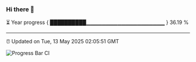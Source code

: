 ### Hi there 👋

⏳ Year progress { ██████████▁▁▁▁▁▁▁▁▁▁▁▁▁▁▁▁▁▁▁▁ } 36.19 %

---

⏰ Updated on Tue, 13 May 2025 02:05:51 GMT

![Progress Bar CI](https://github.com/DhruviPatel157/GitHub-Actions-Demo/workflows/Progress%20Bar%20CI/badge.svg)
